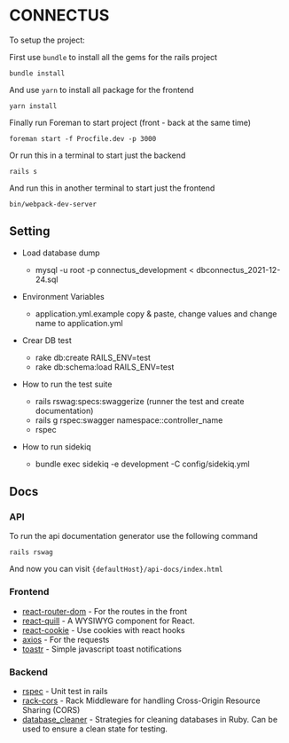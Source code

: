 # CONNECTUS

To setup the project:

First use `bundle` to install all the gems for the rails project

    bundle install

And use `yarn` to install all package for the frontend

    yarn install
    
Finally run Foreman to start project (front - back at the same time)

    foreman start -f Procfile.dev -p 3000

Or run this in a terminal to start just the backend

    rails s

And run this in another terminal to start just the frontend

    bin/webpack-dev-server


## Setting
* Load database dump
    - mysql -u root -p connectus_development < dbconnectus_2021-12-24.sql


* Environment Variables 
    - application.yml.example copy & paste, change values and change name to application.yml


* Crear DB test
    - rake db:create RAILS_ENV=test
    - rake db:schema:load RAILS_ENV=test


* How to run the test suite
    - rails rswag:specs:swaggerize (runner the test and create documentation)
    - rails g rspec:swagger namespace::controller_name
    - rspec


* How to run sidekiq
    - bundle exec sidekiq -e development -C config/sidekiq.yml

## Docs

### API

To run the api documentation generator use the following command

    rails rswag

And now you can visit `{defaultHost}/api-docs/index.html`

### Frontend
- [react-router-dom](https://github.com/remix-run/react-router/blob/f59ee5488bc343cf3c957b7e0cc395ef5eb572d2/docs/installation/getting-started.md) - For the routes in the front
- [react-quill](https://github.com/zenoamaro/react-quill) - A WYSIWYG component for React.
- [react-cookie](https://github.com/reactivestack/cookies/tree/master/packages/react-cookie) - Use cookies with react hooks
- [axios](https://github.com/axios/axios) - For the requests
- [toastr](https://codeseven.github.io/toastr/demo.html) - Simple javascript toast notifications 
### Backend
- [rspec](https://github.com/rspec/rspec-rails) - Unit test in rails
- [rack-cors](https://github.com/cyu/rack-cors) - Rack Middleware for handling Cross-Origin Resource Sharing (CORS)
- [database_cleaner](https://github.com/DatabaseCleaner/database_cleaner) - Strategies for cleaning databases in Ruby. Can be used to ensure a clean state for testing.